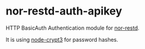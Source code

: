 nor-restd-auth-apikey
=====================

HTTP BasicAuth Authentication module for [nor-restd](https://github.com/Sendanor/nor-restd).

It is using [node-crypt3](https://github.com/Sendanor/node-crypt3) for password hashes.

